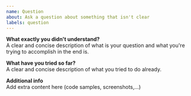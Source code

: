 ```yaml
---
name: Question
about: Ask a question about something that isn't clear
labels: question
---
```


**What exactly you didn't understand?**  
A clear and concise description of what is your question and what you're trying to accomplish in the end is.

**What have you tried so far?**  
A clear and concise description of what you tried to do already.

**Additional info**  
Add extra content here (code samples, screenshots,...)

